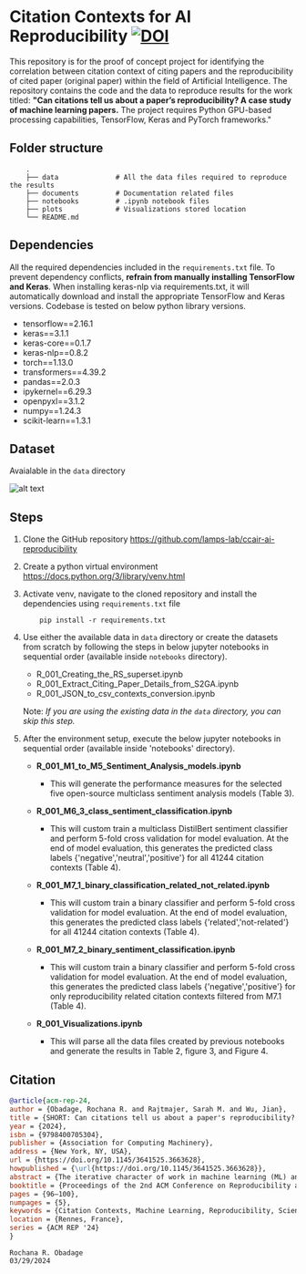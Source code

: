 # Citation Contexts for AI Reproducibility [![DOI](https://zenodo.org/badge/DOI/10.5281/zenodo.10895748.svg)](https://doi.org/10.5281/zenodo.10895748)
This repository is for the proof of concept project for identifying the correlation between citation context of citing papers and the reproducibility of cited paper (original paper) within the field  of Artificial Intelligence. The repository contains the code and the data to reproduce results for the work titled: <b>"Can citations tell us about a paper’s reproducibility? A
case study of machine learning papers.</b> The project requires
Python GPU-based processing capabilities, TensorFlow, Keras and
PyTorch frameworks." 

## Folder structure 
```
    .
    ├── data              # All the data files required to reproduce the results
    ├── documents         # Documentation related files
    ├── notebooks         # .ipynb notebook files
    ├── plots             # Visualizations stored location
    └── README.md
```


## Dependencies ##
All the required dependencies included in the `requirements.txt` file. To prevent dependency conflicts, <b>refrain from manually installing TensorFlow and Keras</b>. When installing keras-nlp via requirements.txt, it will automatically download and install the appropriate TensorFlow and Keras versions. Codebase is tested on below python library versions.

* tensorflow==2.16.1
* keras==3.1.1
* keras-core==0.1.7
* keras-nlp==0.8.2
* torch==1.13.0
* transformers==4.39.2
* pandas==2.0.3
* ipykernel==6.29.3
* openpyxl==3.1.2
* numpy==1.24.3
* scikit-learn==1.3.1

## Dataset ##
Avaialable in the `data` directory

![alt text](documents/citaion_contexts_relationships.png "Citation Contexts for AI Reproducibility - Dataset")


## Steps ##

1. Clone the GitHub repository https://github.com/lamps-lab/ccair-ai-reproducibility
2. Create a python virtual environment https://docs.python.org/3/library/venv.html
3. Activate venv, navigate to the cloned repository and install the dependencies using `requirements.txt` file

    ```
        pip install -r requirements.txt
    ```
4. Use either the available data in `data` directory or create the datasets from scratch by following the steps in below jupyter notebooks in sequential order (available inside `notebooks` directory).
    - R_001_Creating_the_RS_superset.ipynb
    - R_001_Extract_Citing_Paper_Details_from_S2GA.ipynb
    - R_001_JSON_to_csv_contexts_conversion.ipynb

    Note: <i>If you are using the existing data in the `data` directory, you can skip this step.</i>

5. After the environment setup, execute the below jupyter notebooks in sequential order (available inside 'notebooks' directory).

    - **R_001_M1_to_M5_Sentiment_Analysis_models.ipynb**
        - This will generate the performance measures for the selected five open-source multiclass sentiment analysis models (Table 3).

    - **R_001_M6_3_class_sentiment_classification.ipynb**
        - This will custom train a multiclass DistilBert sentiment classifier and perform 5-fold cross validation for model evaluation. At the end of model evaluation, this generates the predicted class labels {'negative','neutral','positive'} for all 41244 citation contexts (Table 4).

    - **R_001_M7_1_binary_classification_related_not_related.ipynb**
        - This will custom train a binary classifier and perform 5-fold cross validation for model evaluation. At the end of model evaluation, this generates the predicted class labels {'related','not-related'} for all 41244 citation contexts (Table 4).

    - **R_001_M7_2_binary_sentiment_classification.ipynb**
        - This will custom train a binary classifier and perform 5-fold cross validation for model evaluation. At the end of model evaluation, this generates the predicted class labels {'negative','positive'} for only reproducibility related citation contexts filtered from M7.1 (Table 4).

    - **R_001_Visualizations.ipynb**
        - This will parse all the data files created by previous notebooks and generate the results in Table 2, figure 3, and Figure 4.


## Citation ##

```BibTeX
@article{acm-rep-24,
author = {Obadage, Rochana R. and Rajtmajer, Sarah M. and Wu, Jian},
title = {SHORT: Can citations tell us about a paper's reproducibility? A case study of machine learning papers},
year = {2024},
isbn = {9798400705304},
publisher = {Association for Computing Machinery},
address = {New York, NY, USA},
url = {https://doi.org/10.1145/3641525.3663628},
howpublished = {\url{https://doi.org/10.1145/3641525.3663628}},
abstract = {The iterative character of work in machine learning (ML) and artificial intelligence (AI) and reliance on comparisons against benchmark datasets emphasize the importance of reproducibility in that literature. Yet, resource constraints and inadequate documentation can make running replications particularly challenging. Our work explores the potential of using downstream citation contexts as a signal of reproducibility. We introduce a sentiment analysis framework applied to citation contexts from papers involved in Machine Learning Reproducibility Challenges in order to interpret the positive or negative outcomes of reproduction attempts. Our contributions include training classifiers for reproducibility-related contexts and sentiment analysis, and exploring correlations between citation context sentiment and reproducibility scores. Study data, software, and an artifact appendix are publicly available at https://github.com/lamps-lab/ccair-ai-reproducibility.},
booktitle = {Proceedings of the 2nd ACM Conference on Reproducibility and Replicability},
pages = {96–100},
numpages = {5},
keywords = {Citation Contexts, Machine Learning, Reproducibility, Science of Science, Sentiment Analysis},
location = {Rennes, France},
series = {ACM REP '24}
}
```

```
Rochana R. Obadage
03/29/2024
```